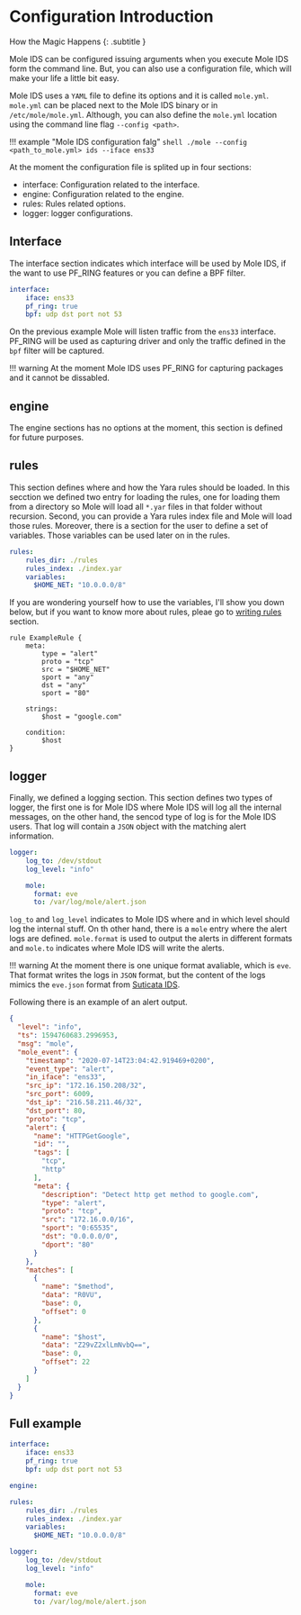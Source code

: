 # Configuration Introduction

How the Magic Happens
{: .subtitle }

Mole IDS can be configured issuing arguments when you execute Mole IDS form the command line. But, you can also use a configuration file, which will make your life a little bit easy.

Mole IDS uses a `YAML` file to define its options and it is called `mole.yml`. `mole.yml` can be placed next to the Mole IDS binary or in `/etc/mole/mole.yml`. Although, you can also define the `mole.yml` location using the command line flag `--config <path>`.

!!! example "Mole IDS configuration falg"
    ```shell
    ./mole --config <path_to_mole.yml> ids --iface ens33
    ```

At the moment the configuration file is splited up in four sections:

* interface: Configuration related to the interface.
* engine: Configuration related to the engine.
* rules: Rules related options.
* logger: logger configurations.

## Interface

The interface section indicates which interface will be used by Mole IDS, if the want to use PF_RING features or you can define a BPF filter.

```yaml
interface:
    iface: ens33
    pf_ring: true
    bpf: udp dst port not 53
```

On the previous example Mole will listen traffic from the `ens33` interface. PF_RING will be used as capturing driver and only the traffic defined in the `bpf` filter will be captured.

!!! warning
    At the moment Mole IDS uses PF_RING for capturing packages and it cannot be dissabled.

## engine

The engine sections has no options at the moment, this section is defined for future purposes.

## rules

This section defines where and how the Yara rules should be loaded. In this secction we defined two entry for loading the rules, one for loading them from a directory so Mole will load all `*.yar` files in that folder without recursion. Second, you can provide a Yara rules index file and Mole will load those rules. Moreover, there is a section for the user to define a set of variables. Those variables can be used later on in the rules.

```yaml
rules:
    rules_dir: ./rules
    rules_index: ./index.yar
    variables:
      $HOME_NET: "10.0.0.0/8"
```

If you are wondering yourself how to use the variables, I'll show you down below, but if you want to know more about rules, pleae go to [writing rules](/writing-rules/) section.


```yara
rule ExampleRule {
    meta:
        type = "alert"
        proto = "tcp"
        src = "$HOME_NET"
        sport = "any"
        dst = "any"
        sport = "80"
    
    strings:
        $host = "google.com"

    condition:
        $host
}
```


## logger

Finally, we defined a logging section. This section defines two types of logger, the first one is for Mole IDS where Mole IDS will log all the internal messages, on the other hand, the sencod type of log is for the Mole IDS users. That log will contain a `JSON` object with the matching alert information.

```yaml
logger:
    log_to: /dev/stdout
    log_level: "info"

    mole:
      format: eve
      to: /var/log/mole/alert.json
```

`log_to` and `log_level` indicates to Mole IDS where and in which level should log the internal stuff. On th other hand, there is a `mole` entry where the alert logs are defined. `mole.format` is used to output the alerts in different formats and `mole.to` indicates where Mole IDS will write the alerts.

!!! warning
    At the moment there is one unique format avaliable, which is `eve`. That format writes the logs in `JSON` format, but the content of the logs mimics the `eve.json` format from [Suticata IDS](https://suricata-ids.org/).

Following there is an example of an alert output.

```json
{
  "level": "info",
  "ts": 1594760683.2996953,
  "msg": "mole",
  "mole_event": {
    "timestamp": "2020-07-14T23:04:42.919469+0200",
    "event_type": "alert",
    "in_iface": "ens33",
    "src_ip": "172.16.150.208/32",
    "src_port": 6009,
    "dst_ip": "216.58.211.46/32",
    "dst_port": 80,
    "proto": "tcp",
    "alert": {
      "name": "HTTPGetGoogle",
      "id": "",
      "tags": [
        "tcp",
        "http"
      ],
      "meta": {
        "description": "Detect http get method to google.com",
        "type": "alert",
        "proto": "tcp",
        "src": "172.16.0.0/16",
        "sport": "0:65535",
        "dst": "0.0.0.0/0",
        "dport": "80"
      }
    },
    "matches": [
      {
        "name": "$method",
        "data": "R0VU",
        "base": 0,
        "offset": 0
      },
      {
        "name": "$host",
        "data": "Z29vZ2xlLmNvbQ==",
        "base": 0,
        "offset": 22
      }
    ]
  }
}
```

## Full example

```yaml
interface:
    iface: ens33
    pf_ring: true
    bpf: udp dst port not 53

engine:

rules:
    rules_dir: ./rules
    rules_index: ./index.yar
    variables:
      $HOME_NET: "10.0.0.0/8"

logger:
    log_to: /dev/stdout
    log_level: "info"

    mole:
      format: eve
      to: /var/log/mole/alert.json
```
